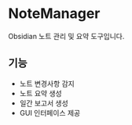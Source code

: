 # NoteManager

Obsidian 노트 관리 및 요약 도구입니다.

## 기능
- 노트 변경사항 감지
- 노트 요약 생성
- 일간 보고서 생성
- GUI 인터페이스 제공 